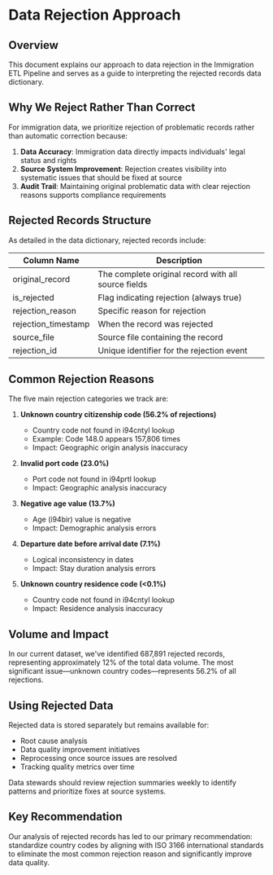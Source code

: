 # Data Rejection Approach

## Overview

This document explains our approach to data rejection in the Immigration ETL Pipeline and serves as a guide to interpreting the rejected records data dictionary.

## Why We Reject Rather Than Correct

For immigration data, we prioritize rejection of problematic records rather than automatic correction because:

1. **Data Accuracy**: Immigration data directly impacts individuals' legal status and rights
2. **Source System Improvement**: Rejection creates visibility into systematic issues that should be fixed at source
3. **Audit Trail**: Maintaining original problematic data with clear rejection reasons supports compliance requirements

## Rejected Records Structure

As detailed in the data dictionary, rejected records include:

| Column Name | Description |
|-------------|-------------|
| original_record | The complete original record with all source fields |
| is_rejected | Flag indicating rejection (always true) |
| rejection_reason | Specific reason for rejection |
| rejection_timestamp | When the record was rejected |
| source_file | Source file containing the record |
| rejection_id | Unique identifier for the rejection event |

## Common Rejection Reasons

The five main rejection categories we track are:

1. **Unknown country citizenship code (56.2% of rejections)**
   - Country code not found in i94cntyl lookup
   - Example: Code 148.0 appears 157,806 times
   - Impact: Geographic origin analysis inaccuracy

2. **Invalid port code (23.0%)**
   - Port code not found in i94prtl lookup
   - Impact: Geographic analysis inaccuracy

3. **Negative age value (13.7%)**
   - Age (i94bir) value is negative
   - Impact: Demographic analysis errors

4. **Departure date before arrival date (7.1%)**
   - Logical inconsistency in dates
   - Impact: Stay duration analysis errors

5. **Unknown country residence code (<0.1%)**
   - Country code not found in i94cntyl lookup
   - Impact: Residence analysis inaccuracy

## Volume and Impact

In our current dataset, we've identified 687,891 rejected records, representing approximately 12% of the total data volume. The most significant issue—unknown country codes—represents 56.2% of all rejections.

## Using Rejected Data

Rejected data is stored separately but remains available for:
- Root cause analysis
- Data quality improvement initiatives
- Reprocessing once source issues are resolved
- Tracking quality metrics over time

Data stewards should review rejection summaries weekly to identify patterns and prioritize fixes at source systems.

## Key Recommendation

Our analysis of rejected records has led to our primary recommendation: standardize country codes by aligning with ISO 3166 international standards to eliminate the most common rejection reason and significantly improve data quality.